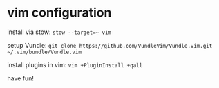 # vim configuration

install via stow: `stow --target=~ vim`

setup Vundle: `git clone https://github.com/VundleVim/Vundle.vim.git ~/.vim/bundle/Vundle.vim`

install plugins in vim: `vim +PluginInstall +qall`

have fun!
